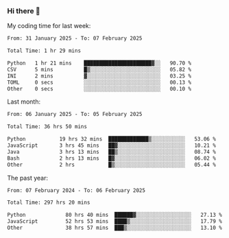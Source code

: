 ### Hi there 👋

My coding time for last week:

<!--START_SECTION:week-->

```txt
From: 31 January 2025 - To: 07 February 2025

Total Time: 1 hr 29 mins

Python   1 hr 21 mins    ██████████████████████▓░░   90.70 %
CSV      5 mins          █▒░░░░░░░░░░░░░░░░░░░░░░░   05.82 %
INI      2 mins          ▓░░░░░░░░░░░░░░░░░░░░░░░░   03.25 %
TOML     0 secs          ░░░░░░░░░░░░░░░░░░░░░░░░░   00.13 %
Other    0 secs          ░░░░░░░░░░░░░░░░░░░░░░░░░   00.10 %
```

<!--END_SECTION:week-->

Last month:

<!--START_SECTION:month-->

```txt
From: 06 January 2025 - To: 05 February 2025

Total Time: 36 hrs 50 mins

Python           19 hrs 32 mins  █████████████▒░░░░░░░░░░░   53.06 %
JavaScript       3 hrs 45 mins   ██▓░░░░░░░░░░░░░░░░░░░░░░   10.21 %
Java             3 hrs 13 mins   ██▒░░░░░░░░░░░░░░░░░░░░░░   08.74 %
Bash             2 hrs 13 mins   █▓░░░░░░░░░░░░░░░░░░░░░░░   06.02 %
Other            2 hrs           █▒░░░░░░░░░░░░░░░░░░░░░░░   05.44 %
```

<!--END_SECTION:month-->

The past year:

<!--START_SECTION:year-->

```txt
From: 07 February 2024 - To: 06 February 2025

Total Time: 297 hrs 20 mins

Python             80 hrs 40 mins  ██████▓░░░░░░░░░░░░░░░░░░   27.13 %
JavaScript         52 hrs 53 mins  ████▒░░░░░░░░░░░░░░░░░░░░   17.79 %
Other              38 hrs 57 mins  ███▒░░░░░░░░░░░░░░░░░░░░░   13.10 %
```

<!--END_SECTION:year-->
